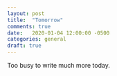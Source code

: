 ```yaml
---
layout: post
title:  "Tomorrow"
comments: true
date:   2020-01-04 12:00:00 -0500
categories: general
draft: true
---
```


Too busy to write much more today. 